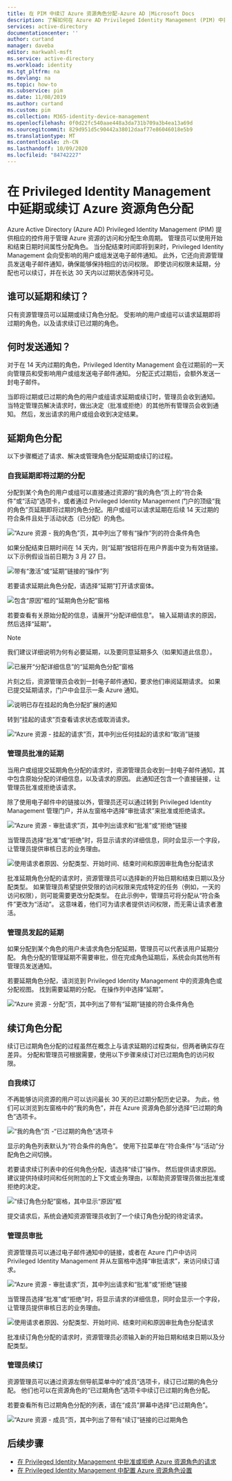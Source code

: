 ```yaml
---
title: 在 PIM 中续订 Azure 资源角色分配-Azure AD |Microsoft Docs
description: 了解如何在 Azure AD Privileged Identity Management (PIM) 中扩展或续订 Azure 资源角色分配。
services: active-directory
documentationcenter: ''
author: curtand
manager: daveba
editor: markwahl-msft
ms.service: active-directory
ms.workload: identity
ms.tgt_pltfrm: na
ms.devlang: na
ms.topic: how-to
ms.subservice: pim
ms.date: 11/08/2019
ms.author: curtand
ms.custom: pim
ms.collection: M365-identity-device-management
ms.openlocfilehash: 0f0d22fc540aae448a3da731b709a3b4ea13a69d
ms.sourcegitcommit: 829d951d5c90442a38012daaf77e86046018e5b9
ms.translationtype: MT
ms.contentlocale: zh-CN
ms.lasthandoff: 10/09/2020
ms.locfileid: "84742227"
---
```

# <a name="extend-or-renew-azure-resource-role-assignments-in-privileged-identity-management"></a>在 Privileged Identity Management 中延期或续订 Azure 资源角色分配

Azure Active Directory (Azure AD) Privileged Identity Management (PIM) 提供相应的控件用于管理 Azure 资源的访问和分配生命周期。 管理员可以使用开始和结束日期时间属性分配角色。 当分配结束时间即将到来时，Privileged Identity Management 会向受影响的用户或组发送电子邮件通知。 此外，它还向资源管理员发送电子邮件通知，确保能够保持相应的访问权限。 即使访问权限未延期，分配也可以续订，并在长达 30 天内以过期状态保持可见。

## <a name="who-can-extend-and-renew"></a>谁可以延期和续订？

只有资源管理员可以延期或续订角色分配。 受影响的用户或组可以请求延期即将过期的角色，以及请求续订已过期的角色。

## <a name="when-are-notifications-sent"></a>何时发送通知？

对于在 14 天内过期的角色，Privileged Identity Management 会在过期前的一天向管理员和受影响用户或组发送电子邮件通知。 分配正式过期后，会额外发送一封电子邮件。

当即将过期或已过期的角色的用户或组请求延期或续订时，管理员会收到通知。 当特定管理员解决请求时，做出决定（批准或拒绝）的其他所有管理员会收到通知。 然后，发出请求的用户或组会收到决定结果。

## <a name="extend-role-assignments"></a>延期角色分配

以下步骤概述了请求、解决或管理角色分配延期或续订的过程。

### <a name="self-extend-expiring-assignments"></a>自我延期即将过期的分配

分配到某个角色的用户或组可以直接通过资源的“我的角色”页上的“符合条件”或“活动”选项卡，或者通过 Privileged Identity Management 门户的顶级“我的角色”页延期即将过期的角色分配。用户或组可以请求延期在后续 14 天过期的符合条件且处于活动状态（已分配）的角色。    

![“Azure 资源 - 我的角色”页，其中列出了带有“操作”列的符合条件角色](media/pim-resource-roles-renew-extend/aadpim-rbac-extend-ui.png)

如果分配结束日期时间在 14 天内，则“延期”按钮将在用户界面中变为有效链接。  以下示例假设当前日期为 3 月 27 日。

![带有“激活”或“延期”链接的“操作”列](media/pim-resource-roles-renew-extend/aadpim-rbac-extend-within-14.png)

若要请求延期此角色分配，请选择“延期”打开请求窗体。 

![包含“原因”框的“延期角色分配”窗格](media/pim-resource-roles-renew-extend/aadpim-rbac-extend-role-assignment-request.png)

若要查看有关原始分配的信息，请展开“分配详细信息”。  输入延期请求的原因，然后选择“延期”。 

>[!NOTE]
>我们建议详细说明为何有必要延期，以及要同意延期多久（如果知道此信息）。

![已展开“分配详细信息”的“延期角色分配”窗格](media/pim-resource-roles-renew-extend/aadpim-rbac-extend-form-complete.png)

片刻之后，资源管理员会收到一封电子邮件通知，要求他们审阅延期请求。 如果已提交延期请求，门户中会显示一条 Azure 通知。

![说明已存在挂起的角色分配扩展的通知](media/pim-resource-roles-renew-extend/aadpim-rbac-extend-failed-existing-request.png)

转到“挂起的请求”页查看请求状态或取消请求。 

![“Azure 资源 - 挂起的请求”页，其中列出任何挂起的请求和“取消”链接](media/pim-resource-roles-renew-extend/aadpim-rbac-extend-cancel-request.png)

### <a name="admin-approved-extension"></a>管理员批准的延期

当用户或组提交延期角色分配的请求时，资源管理员会收到一封电子邮件通知，其中包含原始分配的详细信息，以及请求的原因。 此通知还包含一个直接链接，让管理员批准或拒绝该请求。

除了使用电子邮件中的链接以外，管理员还可以通过转到 Privileged Identity Management 管理门户，并从左窗格中选择“审批请求”来批准或拒绝请求。 

![“Azure 资源 - 审批请求”页，其中列出请求和“批准”或“拒绝”链接](media/pim-resource-roles-renew-extend/aadpim-rbac-extend-admin-approve-grid.png)

当管理员选择“批准”或“拒绝”时，将显示请求的详细信息，同时会显示一个字段，让管理员提供审核日志的业务理由。  

![使用请求者原因、分配类型、开始时间、结束时间和原因审批角色分配请求](media/pim-resource-roles-renew-extend/aadpim-rbac-extend-admin-approve-blade.png)

批准延期角色分配的请求时，资源管理员可以选择新的开始日期和结束日期以及分配类型。 如果管理员希望提供受限的访问权限来完成特定的任务（例如，一天的访问权限），则可能需要更改分配类型。 在此示例中，管理员可将分配从“符合条件”更改为“活动”。   这意味着，他们可为请求者提供访问权限，而无需让请求者激活。

### <a name="admin-initiated-extension"></a>管理员发起的延期

如果分配到某个角色的用户未请求角色分配延期，管理员可以代表该用户延期分配。 角色分配的管理延期不需要审批，但在完成角色延期后，系统会向其他所有管理员发送通知。

若要延期角色分配，请浏览到 Privileged Identity Management 中的资源角色或分配视图。 找到需要延期的分配。 在操作列中选择“延期”。 

![“Azure 资源 - 分配”页，其中列出了带有“延期”链接的符合条件角色](media/pim-resource-roles-renew-extend/aadpim-rbac-extend-admin-extend.png)

## <a name="renew-role-assignments"></a>续订角色分配

续订已过期角色分配的过程虽然在概念上与请求延期的过程类似，但两者确实存在差异。 分配和管理员可根据需要，使用以下步骤来续订对已过期角色的访问权限。

### <a name="self-renew"></a>自我续订

不再能够访问资源的用户可以访问最长 30 天的已过期分配历史记录。 为此，他们可以浏览到左窗格中的“我的角色”，并在 Azure 资源角色部分选择“已过期的角色”选项卡。  

![“我的角色”页 -“已过期的角色”选项卡](media/pim-resource-roles-renew-extend/aadpim-rbac-renew-from-myroles.png)

显示的角色列表默认为“符合条件的角色”。  使用下拉菜单在“符合条件”与“活动”分配角色之间切换。

若要请求续订列表中的任何角色分配，请选择“续订”操作。  然后提供请求原因。 建议提供持续时间和任何附加的上下文或业务理由，以帮助资源管理员做出批准或拒绝的决定。

![“续订角色分配”窗格，其中显示“原因”框](media/pim-resource-roles-renew-extend/aadpim-rbac-renew-request-form.png)

提交请求后，系统会通知资源管理员收到了一个续订角色分配的待定请求。

### <a name="admin-approves"></a>管理员审批

资源管理员可以通过电子邮件通知中的链接，或者在 Azure 门户中访问 Privileged Identity Management 并从左窗格中选择“审批请求”，来访问续订请求。 

![“Azure 资源 - 审批请求”页，其中列出请求和“批准”或“拒绝”链接](media/pim-resource-roles-renew-extend/aadpim-rbac-extend-admin-approve-grid.png)

当管理员选择“批准”或“拒绝”时，将显示请求的详细信息，同时会显示一个字段，让管理员提供审核日志的业务理由。  

![使用请求者原因、分配类型、开始时间、结束时间和原因审批角色分配请求](media/pim-resource-roles-renew-extend/aadpim-rbac-extend-admin-approve-blade.png)

批准续订角色分配的请求时，资源管理员必须输入新的开始日期和结束日期以及分配类型。

### <a name="admin-renew"></a>管理员续订

资源管理员可以通过资源左侧导航菜单中的“成员”选项卡，续订已过期的角色分配。  他们也可以在资源角色的“已过期角色”选项卡中续订已过期的角色分配。 

若要查看所有已过期角色分配的列表，请在“成员”屏幕中选择“已过期角色”。  

![“Azure 资源 - 成员”页，其中列出了带有“续订”链接的已过期角色](media/pim-resource-roles-renew-extend/aadpim-rbac-renew-from-member-blade.png)

## <a name="next-steps"></a>后续步骤

- [在 Privileged Identity Management 中批准或拒绝 Azure 资源角色的请求](pim-resource-roles-approval-workflow.md)
- [在 Privileged Identity Management 中配置 Azure 资源角色设置](pim-resource-roles-configure-role-settings.md)
